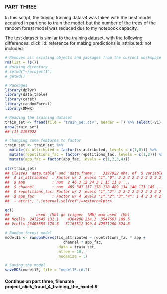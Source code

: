 ### PART THREE

In this script, the tidying training dataset was taken with the best model 
acquired in part one to train the model, but the number of the trees of the 
random forest model was reduced due to my notebook capacity.

The test dataset is similar to the training dataset, with the following 
differences:
click_id: reference for making predictions
is_attributed: not included

``` r
# Removes all existing objects and packages from the current workspace
rm(list = ls())
# Working directory 
# setwd("~/project1")
# getwd()
```

``` r
# Packages
library(dplyr)
library(data.table)
library(caret)
library(randomForest)
library(DMwR)
```

``` r
# Reading the training dataset
train_set <- fread(file = 'train_set.csv', header = T) %>% select(-V1)
nrow(train_set)
## [1] 3197922
``` 

``` r
# Changing some features to factor
train_set <- train_set %>%
  mutate(is_attributed = factor(is_attributed, levels = c(1,0))) %>%
  mutate(repetitions_fac = factor(repetitions_fac, levels = c(1,2))) %>%
  mutate(app_fac = factor(app_fac, levels = c(1,2,3,4))) 
  
str(train_set)
## Classes ‘data.table’ and 'data.frame':	3197922 obs. of  5 variables:
##  $ is_attributed  : Factor w/ 2 levels "1","0": 2 2 2 2 2 2 2 2 2 2 ...
##  $ app            : num  2 46 3 12 24 3 1 15 11 8 ...
##  $ channel        : num  469 347 137 178 178 489 134 140 173 145 ...
##  $ repetitions_fac: Factor w/ 2 levels "1","2": 2 2 2 2 2 2 2 2 2 2 ...
##  $ app_fac        : Factor w/ 4 levels "1","2","3","4": 1 4 2 3 4 2 1 3 2 2 ...
##  - attr(*, ".internal.selfref")=<externalptr> 

gc()
##            used  (Mb) gc trigger  (Mb) max used  (Mb)
## Ncells  2472645 132.1    4384280 234.2  3547667 189.5
## Vcells 23403555 178.6   51165512 390.4 42571260 324.8
``` 

``` r
# Random forest model
model15 <- randomForest(is_attributed ~ repetitions_fac * app + 
                          channel * app_fac, 
                        data = train_set, 
                        ntree = 10,
                        nodesize = 1)
``` 

``` r
# Saving the model
saveRDS(model15, file = "model15.rds")
``` 

#### Continue on part three, filename project_click_fraud_4_training_the_model.R
